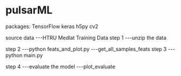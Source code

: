 # pulsarML
packages:
TensorFlow
keras
h5py
cv2

source data 
         ---HTRU Medlat Training Data
step 1
      ---unzip the data

step 2
     ---python feats_and_plot.py
        ---get_all_samples_feats
step 3
     ---python main.py

step 4
     ---evaluate the model
        ---plot_evaluate
